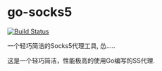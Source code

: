 # go-socks5

[![Build Status](https://dev.azure.com/xiangrui0248/go-socks5/_apis/build/status/Xiangrui2019.go-socks5?branchName=master)](https://dev.azure.com/xiangrui0248/go-socks5/_build/latest?definitionId=8&branchName=master)

一个轻巧简洁的Socks5代理工具, 怂.....

这是一个轻巧简洁，性能极高的使用Go编写的SS代理.
